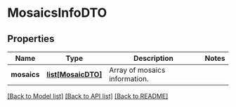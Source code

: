 # MosaicsInfoDTO

## Properties
Name | Type | Description | Notes
------------ | ------------- | ------------- | -------------
**mosaics** | [**list[MosaicDTO]**](MosaicDTO.md) | Array of mosaics information. | 

[[Back to Model list]](../README.md#documentation-for-models) [[Back to API list]](../README.md#documentation-for-api-endpoints) [[Back to README]](../README.md)



